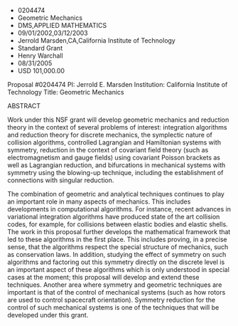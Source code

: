 
* 0204474
* Geometric Mechanics
* DMS,APPLIED MATHEMATICS
* 09/01/2002,03/12/2003
* Jerrold Marsden,CA,California Institute of Technology
* Standard Grant
* Henry Warchall
* 08/31/2005
* USD 101,000.00

Proposal #0204474 PI: Jerrold E. Marsden Institution: California Institute of
Technology Title: Geometric Mechanics

ABSTRACT

Work under this NSF grant will develop geometric mechanics and reduction theory
in the context of several problems of interest: integration algorithms and
reduction theory for discrete mechanics, the symplectic nature of collision
algorithms, controlled Lagrangian and Hamiltonian systems with symmetry,
reduction in the context of covariant field theory (such as electromagnetism and
gauge fields) using covariant Poisson brackets as well as Lagrangian reduction,
and bifurcations in mechanical systems with symmetry using the blowing-up
technique, including the establishment of connections with singular reduction.

The combination of geometric and analytical techniques continues to play an
important role in many aspects of mechanics. This includes developments in
computational algorithms. For instance, recent advances in variational
integration algorithms have produced state of the art collision codes, for
example, for collisions between elastic bodies and elastic shells. The work in
this proposal further develops the mathematical framework that led to these
algorithms in the first place. This includes proving, in a precise sense, that
the algorithms respect the special structure of mechanics, such as conservation
laws. In addition, studying the effect of symmetry on such algorithms and
factoring out this symmetry directly on the discrete level is an important
aspect of these algorithms which is only understood in special cases at the
moment; this proposal will develop and extend these techniques. Another area
where symmetry and geometric techniques are important is that of the control of
mechanical systems (such as how rotors are used to control spacecraft
orientation). Symmetry reduction for the control of such mechanical systems is
one of the techniques that will be developed under this grant.
